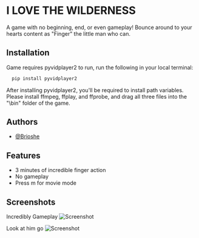 
# I LOVE THE WILDERNESS

A game with no beginning, end, or even gameplay! Bounce around to your hearts content as "Finger" the little man who can.


## Installation

Game requires pyvidplayer2 to run, run the following in your local terminal:

```bash
  pip install pyvidplayer2
```
    
After installing pyvidplayer2, you'll be required to install path variables. Please install ffmpeg, ffplay, and ffprobe, and drag all three files into the "\bin" folder of the game.
## Authors

- [@Brioshe](https://github.com/Brioshe)


## Features

- 3 minutes of incredible finger action
- No gameplay
- Press m for movie mode


## Screenshots

Incredibly Gameplay
![Screenshot]("https://github.com/Brioshe/PassTheUSB/blob/main/Screenshots/screenshot1.png?raw=true")

Look at him go
![Screenshot]("https://github.com/Brioshe/PassTheUSB/blob/main/Screenshots/screenshot2.PNG?raw=true")

